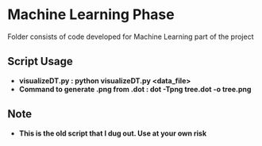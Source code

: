 # Machine Learning Phase
Folder consists of code developed for Machine Learning part of the project

## Script Usage
* <b> visualizeDT.py : python visualizeDT.py <data_file>
* <b> Command to generate .png from .dot : dot -Tpng tree.dot -o tree.png 
## Note
* <b> This is the old script that I dug out. Use at your own risk </b>
